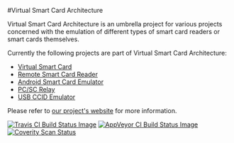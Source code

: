 #Virtual Smart Card Architecture

Virtual Smart Card Architecture is an umbrella project for various
projects concerned with the emulation of different types of smart card readers
or smart cards themselves.

Currently the following projects are part of Virtual Smart Card Architecture: 

- [Virtual Smart Card](http://frankmorgner.github.io/vsmartcard/virtualsmartcard/README.html)
- [Remote Smart Card Reader](http://frankmorgner.github.io/vsmartcard/remote-reader/README.html)
- [Android Smart Card Emulator](http://frankmorgner.github.io/vsmartcard/ACardEmulator/README.html)
- [PC/SC Relay](http://frankmorgner.github.io/vsmartcard/pcsc-relay/README.html)
- [USB CCID Emulator](http://frankmorgner.github.io/vsmartcard/ccid/README.html)

Please refer to [our project's website](http://frankmorgner.github.io/vsmartcard) for more information.

[![Travis CI Build Status Image](https://img.shields.io/travis/frankmorgner/vsmartcard/master.svg?label=Travis%20CI%20build)](https://travis-ci.org/frankmorgner/vsmartcard) [![AppVeyor CI Build Status Image](https://img.shields.io/appveyor/ci/frankmorgner/vsmartcard/master.svg?label=AppVeyor%20build)](https://ci.appveyor.com/project/frankmorgner/vsmartcard) [![Coverity Scan Status](https://img.shields.io/coverity/scan/3987.svg?label=Coverity%20scan)](https://scan.coverity.com/projects/3987)
